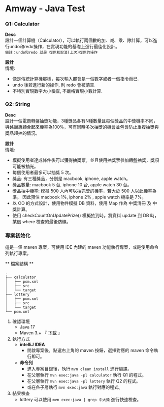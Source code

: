 # Amway - Java Test

### Q1: Calculator

**Desc**  
設計一個計算機（Calculator），可以執行兩個數的加、减、乘、除計算，可以進行undo和redo操作，在實現功能的基礎上進行最佳化設計。  
`備註：undo和redo 就是 復原和取消(上次)復原的操作`

**設計**  
情境:
- 像是傳統計算機那樣，每次輸入都會是一個數字或者一個指令而已.
- undo 後若進行新的操作, 則 redo 會被清空.
- 不特別實現數字大小檢查, 不嚴格實現小數計算.

### Q2: String
**Desc**  
設計一個電商轉盤抽獎功能，3種獎品各有N種數量且每個獎品的中獎機率不同，與銘謝惠顧合起來機率為100%，可有同時多次抽獎的機會並包含防止重複抽獎與獎品超抽的情況。

**設計**  
情境:
 - 模擬使用者達成條件後可以獲得抽獎票，並且使用抽獎票參加轉盤抽獎，獎項可能被抽光。
 - 每個使用者最多可以抽獎 5 次。
 - 獎品: 有三種獎品，分別是 macbook, iphone, apple watch。
 - 獎品數量: macbook 5 台, iphone 10 台, apple watch 30 台。
 - 獎品抽中機率: 模擬 500 人內可以抽完獎的機率，若大於 500 人以此機率為準。
               因此預估 macbook 1%, iphone 2% , apple watch 機率是 7%。
 - 以 OO 的方式設計，使用物件模擬 DB 資料，使用 Map 作為 中獎清冊 及 中獎計算。
 - 使用 checkCountOnUpdatePrize() 模擬抽到時，將資料 update 到 DB 時，某個 where 檢查的最後防線。

### 專案初始化
這是一個 maven 專案，可使用 IDE 內建的 maven 功能執行專案，或是使用命令列執行專案。

** 檔案結構 **
```
.
├── calculator
│   ├── pom.xml
│   ├── src
│   └── target
├── lottery
│   ├── pom.xml
│   ├── src
│   └── target
└── pom.xml
```

1. 確認環境 
    - Java 17
    - Maven 3.+ 『 [下載](https://dlcdn.apache.org/maven/maven-3/3.9.9/binaries/apache-maven-3.9.9-bin.zip) 』
2. 執行方式
   - **intelliJ IDEA**
     - 開啟專案後，點選右上角的 maven 按鈕，選擇對應的 maven 命令執行即可。
   - **命令列**
     - 進入專案目錄後，執行 `mvn clean install` 進行編譯。
     - 在父層執行 `mvn exec:java -pl calculator` 執行 Q1 的程式。
     - 在父層執行 `mvn exec:java -pl lottery` 執行 Q2 的程式。
     - 或在各子層執行 `mvn exec:java` 執行對應的程式。
3. 結果檢查
   - lottery 可以使用 `mvn exec:java | grep 中大獎` 進行快速檢查。